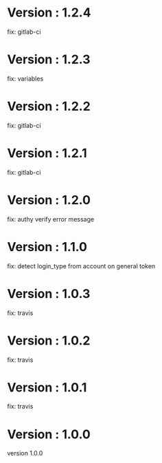 # Version : 1.2.4

fix: gitlab-ci

# Version : 1.2.3

fix: variables

# Version : 1.2.2

fix: gitlab-ci

# Version : 1.2.1

fix: gitlab-ci

# Version : 1.2.0

fix: authy verify error message

# Version : 1.1.0

fix: detect login_type from account on general token

# Version : 1.0.3

fix: travis

# Version : 1.0.2

fix: travis

# Version : 1.0.1

fix: travis

# Version : 1.0.0

version 1.0.0

